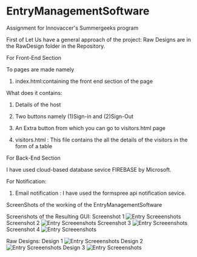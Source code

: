 # EntryManagementSoftware
Assignment for Innovaccer's  Summergeeks program

First of Let Us have a general approach of the project:
Raw Designs are in the RawDesign folder in the Repository.

For Front-End Section

To pages are made namely
1. index.html:containing the front end section of the page

What does it contains:
1. Details of the host
2. Two buttons namely (1)Sign-in and (2)Sign-Out
3. An Extra button from which you can go to visitors.html page

2. visitors.html : This file contains the all the details of the visitors in the form of a table

For Back-End Section 

I have used cloud-based database sevice FIREBASE by Microsoft.


For Notification:

1. Email notification : I have used the formspree api notification sevice.

ScreenShots of the working of the EntryManagementSoftware

Screenshots of the Resulting GUI:
Screenshot 1
![Entry Screeenshots](/screenshots/Screenshot1.png)
Screenshot 2
![Entry Screeenshots](/screenshots/Screenshot2.png)
Screenshot 3
![Entry Screeenshots](/screenshots/Screenshot3.png)
Screenshot 4
![Entry Screeenshots](/screenshots/Screenshot4.png)

Raw Designs:
Design 1
![Entry Screeenshots](/RawDesign/raw1.png)
Design 2
![Entry Screeenshots](/RawDesign/raw2.png)
Design 3
![Entry Screeenshots](/RawDesign/raw3.png)